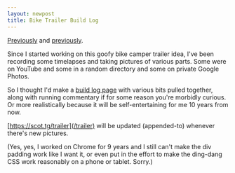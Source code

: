```yaml
---
layout: newpost
title: Bike Trailer Build Log
---
```


[Previously](/2022/09/09/bike-trailer/) and
[previously](/2022/09/26/foam-sandwich/).

Since I started working on this goofy bike camper trailer idea, I've
been recording some timelapses and taking pictures of various parts.
Some were on YouTube and some in a random directory and some on private
Google Photos.

So I thought I'd make a [build log page](/trailer) with various bits
pulled together, along with running commentary if for some reason you're
morbidly curious. Or more realistically because it will be
self-entertaining for me 10 years from now.

[https://scot.tg/trailer](/trailer) will be updated (appended-to) whenever
there's new pictures.

(Yes, yes, I worked on Chrome for 9 years and I still can't make the div
padding work like I want it, or even put in the effort to make the
ding-dang CSS work reasonably on a phone or tablet. Sorry.)

